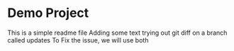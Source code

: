 # Demo Project

This is a simple readme file
Adding some text
trying out git diff
on a branch called updates
To Fix the issue, we will use both
